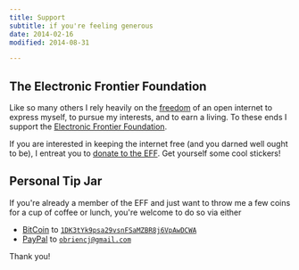 ```yaml
---
title: Support
subtitle: if you're feeling generous
date: 2014-02-16
modified: 2014-08-31

---
```


## The Electronic Frontier Foundation

Like so many others I rely heavily on the [freedom] of an open internet
to express myself, to pursue my interests, and to earn a living. To
these ends I support the [Electronic Frontier Foundation].

If you are interested in keeping the internet free (and you darned
well ought to be), I entreat you to [donate to the EFF]. Get yourself
some cool stickers!

[freedom]: https://eff.org/r.1aes "Sign the Declaration of Internet Freedom"

[electronic frontier foundation]: http://www.eff.org "The Electronic Frontier Foundation"

[donate to the EFF]: https://supporters.eff.org/donate "Support the Electronig Frontier Foundation"


## Personal Tip Jar

If you're already a member of the EFF and just want to throw me a few
coins for a cup of coffee or lunch, you're welcome to do so via either

* [BitCoin](http://bitcoin.org/) to [`1DK3tYk9psa29vsnFSaMZBR8j6VpAwDCWA`](https://blockchain.info/address/1DK3tYk9psa29vsnFSaMZBR8j6VpAwDCWA)
* [PayPal](http://paypal.com) to [`obriencj@gmail.com`](https://www.paypal.com/cgi-bin/webscr?cmd=_donations&business=obriencj%40gmail%2ecom&lc=US&item_name=obriencj%2epreoccupied%2enet&no_note=0&currency_code=USD&bn=PP%2dDonationsBF%3abtn_donate_SM%2egif%3aNonHostedGuest)

Thank you!
